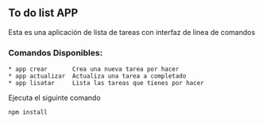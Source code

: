 
## To do list APP

Esta es una aplicación de lista de tareas con interfaz de linea de comandos


### Comandos Disponibles:

    * app crear       Crea una nueva tarea por hacer
    * app actualizar  Actualiza una tarea a completado
    * app lisatar     Lista las tareas que tienes por hacer


Ejecuta el siguinte comando
```
npm install
```
